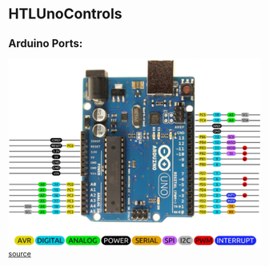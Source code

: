 # HTLUnoControls
## Arduino Ports:

![ ](https://github.com/s-grundner/HTLUnoControls/blob/main/md/ports.jpg)
[source](https://arduino.stackexchange.com/questions/14407/use-all-pins-as-digital-i-o)